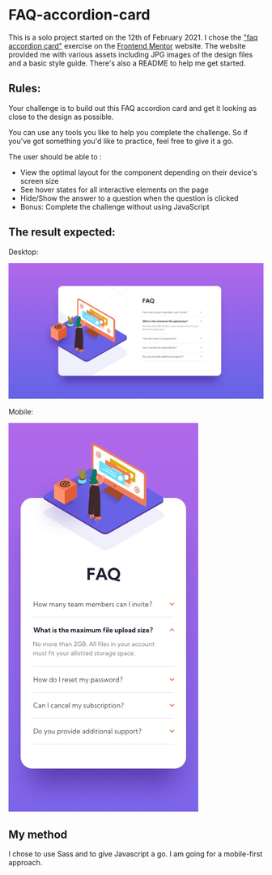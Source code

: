 # FAQ-accordion-card

This is a solo project started on the 12th of February 2021. I chose the ["faq accordion card"](https://www.frontendmentor.io/challenges/faq-accordion-card-XlyjD0Oam/hub/faq-accordion-card-9uwjLqOjs) exercise on the [Frontend Mentor](https://www.frontendmentor.io) website. The website provided me with various assets including JPG images of the design files and a basic style guide. There's also a README to help me get started.

## Rules:

Your challenge is to build out this FAQ accordion card and get it looking as close to the design as possible.

You can use any tools you like to help you complete the challenge. So if you've got something you'd like to practice, feel free to give it a go.

The user should be able to :

- View the optimal layout for the component depending on their device's screen size
- See hover states for all interactive elements on the page
- Hide/Show the answer to a question when the question is clicked
- Bonus: Complete the challenge without using JavaScript

## The result expected:

Desktop:

![desktop result](/Frontend-Mentor-instructions/design/desktop-design.jpg)

Mobile:

![mobile result](/Frontend-Mentor-instructions/design/mobile-design.jpg)

## My method

I chose to use Sass and to give Javascript a go. I am going for a mobile-first approach.
